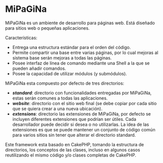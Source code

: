 MiPaGiNa
========

MiPaGiNa es un ambiente de desarrollo para páginas web. Está diseñado para
sitios web o pequeñas aplicaciones.

Características:

- Entrega una estructura estándar para el orden del código.
- Permite compartir una base entre varias páginas, por lo cual mejoras
  al sistema base serán mejoras a todas las páginas.
- Posee interfaz de línea de comando mediante una Shell a la que se
  pueden añadir comandos.
- Posee la capacidad de utilizar módulos (y submódulos).

MiPaGiNa esta compuesto por defecto de tres directorios:

- ***standard***: directorio con funcionalidades entregadas por MiPaGiNa, estas
  serán comunes a todas las aplicaciones.
- ***website***: directorio con el sitio web final (se debe copiar por cada
  sitio que se quiera crear a una nueva ubicación).
- ***extensions***: directorio las extensiones de MiPaGiNa, por defecto se
  incluyen diferentes extensiones que podrían ser útiles. Cada desarrollador
  puede decidir si desea o no utilizarlas. La idea de las extensiones es que se
  puede mantener un conjunto de código común para varios sitios sin tener que
  alterar el directorio standard.

Este framework esta basado en CakePHP, tomando la estructura de directorios, los
conceptos de las clases, incluso en algunos casos reutilizando el mismo código
y/o clases completas de CakePHP.
